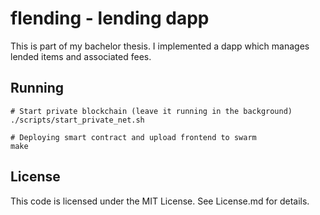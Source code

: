 # flending - lending dapp

This is part of my bachelor thesis. I implemented a dapp which manages lended
items and associated fees.

## Running

```
# Start private blockchain (leave it running in the background)
./scripts/start_private_net.sh

# Deploying smart contract and upload frontend to swarm
make
```

## License

This code is licensed under the MIT License. See License.md for details.
